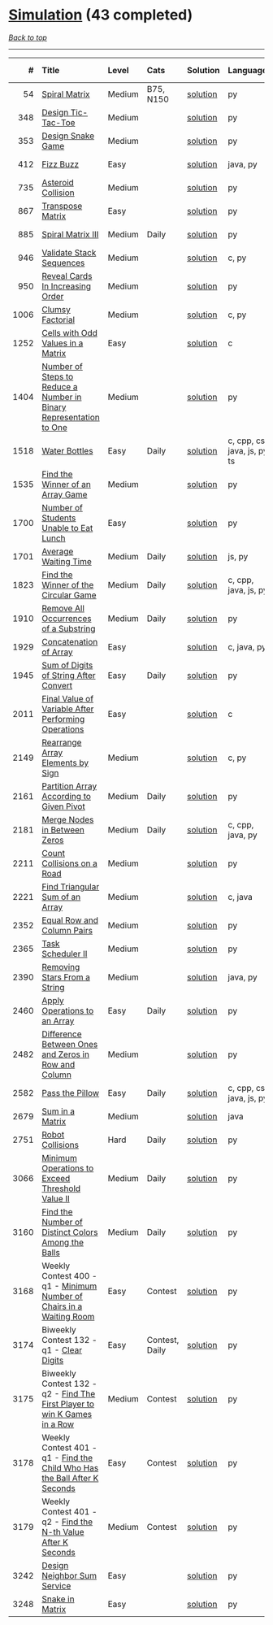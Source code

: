 # [Simulation](<https://leetcode.com/tag/Simulation/>) (43 completed)

*[Back to top](<../../README.md>)*

------

|    # | Title                                                                                                                                                                    | Level   | Cats           | Solution                                                                                      | Languages                    | Date Complete   |
|-----:|:-------------------------------------------------------------------------------------------------------------------------------------------------------------------------|:--------|:---------------|:----------------------------------------------------------------------------------------------|:-----------------------------|:----------------|
|   54 | [Spiral Matrix](<https://leetcode.com/problems/spiral-matrix>)                                                                                                           | Medium  | B75, N150      | [solution](<../_54. Spiral Matrix.md>)                                                        | py                           | Oct 24, 2024    |
|  348 | [Design Tic-Tac-Toe](<https://leetcode.com/problems/design-tic-tac-toe>)                                                                                                 | Medium  |                | [solution](<../_348. Design Tic-Tac-Toe.md>)                                                  | py                           | Jul 05, 2024    |
|  353 | [Design Snake Game](<https://leetcode.com/problems/design-snake-game>)                                                                                                   | Medium  |                | [solution](<../_353. Design Snake Game.md>)                                                   | py                           | Jun 28, 2024    |
|  412 | [Fizz Buzz](<https://leetcode.com/problems/fizz-buzz>)                                                                                                                   | Easy    |                | [solution](<../_412. Fizz Buzz.md>)                                                           | java, py                     | Jun 02, 2024    |
|  735 | [Asteroid Collision](<https://leetcode.com/problems/asteroid-collision>)                                                                                                 | Medium  |                | [solution](<../_735. Asteroid Collision.md>)                                                  | py                           | Jul 14, 2024    |
|  867 | [Transpose Matrix](<https://leetcode.com/problems/transpose-matrix>)                                                                                                     | Easy    |                | [solution](<../_867. Transpose Matrix.md>)                                                    | py                           | Jun 15, 2024    |
|  885 | [Spiral Matrix III](<https://leetcode.com/problems/spiral-matrix-iii>)                                                                                                   | Medium  | Daily          | [solution](<../_885. Spiral Matrix III.md>)                                                   | py                           | Aug 08, 2024    |
|  946 | [Validate Stack Sequences](<https://leetcode.com/problems/validate-stack-sequences>)                                                                                     | Medium  |                | [solution](<../_946. Validate Stack Sequences.md>)                                            | c, py                        | Jun 12, 2024    |
|  950 | [Reveal Cards In Increasing Order](<https://leetcode.com/problems/reveal-cards-in-increasing-order>)                                                                     | Medium  |                | [solution](<../_950. Reveal Cards In Increasing Order.md>)                                    | py                           | Jun 12, 2024    |
| 1006 | [Clumsy Factorial](<https://leetcode.com/problems/clumsy-factorial>)                                                                                                     | Medium  |                | [solution](<../_1006. Clumsy Factorial.md>)                                                   | c, py                        | Jun 12, 2024    |
| 1252 | [Cells with Odd Values in a Matrix](<https://leetcode.com/problems/cells-with-odd-values-in-a-matrix>)                                                                   | Easy    |                | [solution](<../_1252. Cells with Odd Values in a Matrix.md>)                                  | c                            | Jun 04, 2024    |
| 1404 | [Number of Steps to Reduce a Number in Binary Representation to One](<https://leetcode.com/problems/number-of-steps-to-reduce-a-number-in-binary-representation-to-one>) | Medium  |                | [solution](<../_1404. Number of Steps to Reduce a Number in Binary Representation to One.md>) | py                           | Jun 08, 2024    |
| 1518 | [Water Bottles](<https://leetcode.com/problems/water-bottles>)                                                                                                           | Easy    | Daily          | [solution](<../_1518. Water Bottles.md>)                                                      | c, cpp, cs, java, js, py, ts | Jul 07, 2024    |
| 1535 | [Find the Winner of an Array Game](<https://leetcode.com/problems/find-the-winner-of-an-array-game>)                                                                     | Medium  |                | [solution](<../_1535. Find the Winner of an Array Game.md>)                                   | py                           | Jun 08, 2024    |
| 1700 | [Number of Students Unable to Eat Lunch](<https://leetcode.com/problems/number-of-students-unable-to-eat-lunch>)                                                         | Easy    |                | [solution](<../_1700. Number of Students Unable to Eat Lunch.md>)                             | py                           | Jun 02, 2024    |
| 1701 | [Average Waiting Time](<https://leetcode.com/problems/average-waiting-time>)                                                                                             | Medium  | Daily          | [solution](<../_1701. Average Waiting Time.md>)                                               | js, py                       | Jul 09, 2024    |
| 1823 | [Find the Winner of the Circular Game](<https://leetcode.com/problems/find-the-winner-of-the-circular-game>)                                                             | Medium  | Daily          | [solution](<../_1823. Find the Winner of the Circular Game.md>)                               | c, cpp, java, js, py         | Jul 08, 2024    |
| 1910 | [Remove All Occurrences of a Substring](<https://leetcode.com/problems/remove-all-occurrences-of-a-substring>)                                                           | Medium  | Daily          | [solution](<../_1910. Remove All Occurrences of a Substring.md>)                              | py                           | Feb 11, 2025    |
| 1929 | [Concatenation of Array](<https://leetcode.com/problems/concatenation-of-array>)                                                                                         | Easy    |                | [solution](<../_1929. Concatenation of Array.md>)                                             | c, java, py                  | Jun 03, 2024    |
| 1945 | [Sum of Digits of String After Convert](<https://leetcode.com/problems/sum-of-digits-of-string-after-convert>)                                                           | Easy    | Daily          | [solution](<../_1945. Sum of Digits of String After Convert.md>)                              | py                           | Sep 03, 2024    |
| 2011 | [Final Value of Variable After Performing Operations](<https://leetcode.com/problems/final-value-of-variable-after-performing-operations>)                               | Easy    |                | [solution](<../_2011. Final Value of Variable After Performing Operations.md>)                | c                            | Jun 03, 2024    |
| 2149 | [Rearrange Array Elements by Sign](<https://leetcode.com/problems/rearrange-array-elements-by-sign>)                                                                     | Medium  |                | [solution](<../_2149. Rearrange Array Elements by Sign.md>)                                   | c, py                        | Jun 10, 2024    |
| 2161 | [Partition Array According to Given Pivot](<https://leetcode.com/problems/partition-array-according-to-given-pivot>)                                                     | Medium  | Daily          | [solution](<../_2161. Partition Array According to Given Pivot.md>)                           | py                           | Mar 03, 2025    |
| 2181 | [Merge Nodes in Between Zeros](<https://leetcode.com/problems/merge-nodes-in-between-zeros>)                                                                             | Medium  | Daily          | [solution](<../_2181. Merge Nodes in Between Zeros.md>)                                       | c, cpp, java, py             | Jul 04, 2024    |
| 2211 | [Count Collisions on a Road](<https://leetcode.com/problems/count-collisions-on-a-road>)                                                                                 | Medium  |                | [solution](<../_2211. Count Collisions on a Road.md>)                                         | py                           | Jul 14, 2024    |
| 2221 | [Find Triangular Sum of an Array](<https://leetcode.com/problems/find-triangular-sum-of-an-array>)                                                                       | Medium  |                | [solution](<../_2221. Find Triangular Sum of an Array.md>)                                    | c, java                      | Jun 27, 2024    |
| 2352 | [Equal Row and Column Pairs](<https://leetcode.com/problems/equal-row-and-column-pairs>)                                                                                 | Medium  |                | [solution](<../_2352. Equal Row and Column Pairs.md>)                                         | py                           | Jun 27, 2024    |
| 2365 | [Task Scheduler II](<https://leetcode.com/problems/task-scheduler-ii>)                                                                                                   | Medium  |                | [solution](<../_2365. Task Scheduler II.md>)                                                  | py                           | Jun 29, 2024    |
| 2390 | [Removing Stars From a String](<https://leetcode.com/problems/removing-stars-from-a-string>)                                                                             | Medium  |                | [solution](<../_2390. Removing Stars From a String.md>)                                       | java, py                     | Jun 02, 2024    |
| 2460 | [Apply Operations to an Array](<https://leetcode.com/problems/apply-operations-to-an-array>)                                                                             | Easy    | Daily          | [solution](<../_2460. Apply Operations to an Array.md>)                                       | py                           | Mar 01, 2025    |
| 2482 | [Difference Between Ones and Zeros in Row and Column](<https://leetcode.com/problems/difference-between-ones-and-zeros-in-row-and-column>)                               | Medium  |                | [solution](<../_2482. Difference Between Ones and Zeros in Row and Column.md>)                | py                           | Jun 07, 2024    |
| 2582 | [Pass the Pillow](<https://leetcode.com/problems/pass-the-pillow>)                                                                                                       | Easy    | Daily          | [solution](<../_2582. Pass the Pillow.md>)                                                    | c, cpp, cs, java, js, py     | Jul 06, 2024    |
| 2679 | [Sum in a Matrix](<https://leetcode.com/problems/sum-in-a-matrix>)                                                                                                       | Medium  |                | [solution](<../_2679. Sum in a Matrix.md>)                                                    | java                         | May 22, 2024    |
| 2751 | [Robot Collisions](<https://leetcode.com/problems/robot-collisions>)                                                                                                     | Hard    | Daily          | [solution](<../_2751. Robot Collisions.md>)                                                   | py                           | Jul 13, 2024    |
| 3066 | [Minimum Operations to Exceed Threshold Value II](<https://leetcode.com/problems/minimum-operations-to-exceed-threshold-value-ii>)                                       | Medium  | Daily          | [solution](<../_3066. Minimum Operations to Exceed Threshold Value II.md>)                    | py                           | Feb 13, 2025    |
| 3160 | [Find the Number of Distinct Colors Among the Balls](<https://leetcode.com/problems/find-the-number-of-distinct-colors-among-the-balls>)                                 | Medium  | Daily          | [solution](<../_3160. Find the Number of Distinct Colors Among the Balls.md>)                 | py                           | Feb 07, 2025    |
| 3168 | Weekly Contest 400 - q1 - [Minimum Number of Chairs in a Waiting Room](<https://leetcode.com/problems/minimum-number-of-chairs-in-a-waiting-room>)                       | Easy    | Contest        | [solution](<../_3168. Minimum Number of Chairs in a Waiting Room.md>)                         | py                           | Jul 07, 2024    |
| 3174 | Biweekly Contest 132 - q1 - [Clear Digits](<https://leetcode.com/problems/clear-digits>)                                                                                 | Easy    | Contest, Daily | [solution](<../_3174. Clear Digits.md>)                                                       | py                           | Jul 07, 2024    |
| 3175 | Biweekly Contest 132 - q2 - [Find The First Player to win K Games in a Row](<https://leetcode.com/problems/find-the-first-player-to-win-k-games-in-a-row>)               | Medium  | Contest        | [solution](<../_3175. Find The First Player to win K Games in a Row.md>)                      | py                           | Jul 07, 2024    |
| 3178 | Weekly Contest 401 - q1 - [Find the Child Who Has the Ball After K Seconds](<https://leetcode.com/problems/find-the-child-who-has-the-ball-after-k-seconds>)             | Easy    | Contest        | [solution](<../_3178. Find the Child Who Has the Ball After K Seconds.md>)                    | py                           | Jul 07, 2024    |
| 3179 | Weekly Contest 401 - q2 - [Find the N-th Value After K Seconds](<https://leetcode.com/problems/find-the-n-th-value-after-k-seconds>)                                     | Medium  | Contest        | [solution](<../_3179. Find the N-th Value After K Seconds.md>)                                | py                           | Jul 07, 2024    |
| 3242 | [Design Neighbor Sum Service](<https://leetcode.com/problems/design-neighbor-sum-service>)                                                                               | Easy    |                | [solution](<../_3242. Design Neighbor Sum Service.md>)                                        | py                           | Aug 04, 2024    |
| 3248 | [Snake in Matrix](<https://leetcode.com/problems/snake-in-matrix>)                                                                                                       | Easy    |                | [solution](<../_3248. Snake in Matrix.md>)                                                    | py                           | Aug 12, 2024    |